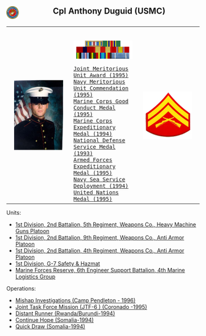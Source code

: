 
<table style="width:100%">
    <caption>
        <h2>
            <img align="left" src="/Images/Military/USMC.png" width="32px">Cpl Anthony Duguid (USMC)
        </h2>
    </caption>
    <tr valign="top">
        <td align="center" valign="middle" width="33%">
         <kbd>
                <img src="/Images/Military/aduguid.jpg" align="middle" width="128px" title="USMC" />
         </kbd>
        </td>
        <td align="left" width="33%">
            <kbd>
                <br>
                <br>
                <img src="/Images/Military/Ribbons.png" align="top" width="256px" title="Ribbons" />
                <br>
                <br>
                <a href="https://en.wikipedia.org/wiki/Joint_Meritorious_Unit_Award">Joint Meritorious Unit Award (1995)</a>
                <br>
                <a href="https://en.wikipedia.org/wiki/Meritorious_Unit_Commendation">Navy Meritorious Unit Commendation (1995)</a>
                <br>
                <a href="https://en.wikipedia.org/wiki/Good_Conduct_Medal_(United_States)">Marine Corps Good Conduct Medal (1995)</a>
                <br>
                <a href="https://en.wikipedia.org/wiki/Marine_Corps_Expeditionary_Medal">Marine Corps Expeditionary Medal (1994)</a>
                <br>
                <a href="https://en.wikipedia.org/wiki/National_Defense_Service_Medal">National Defense Service Medal (1993)</a>
                <br>
                <a href="https://en.wikipedia.org/wiki/Armed_Forces_Expeditionary_Medal">Armed Forces Expeditionary Medal (1995)</a>
                <br>
                <a href="https://en.wikipedia.org/wiki/Sea_Service_Ribbon">Navy Sea Service Deployment (1994)</a>
                <br>
                <a href="https://en.wikipedia.org/wiki/United_Nations_Medal">United Nations Medal (1995)</a>
                <br>
            </kbd>
        </td>
        <td align="center" valign="middle" width="33%">
                <img src="/Images/Military/Corporal.png" align="top" width="128px" title="Corporal" />
        </td>
        </tr>
        </table>


Units:
 -  <a href="https://en.wikipedia.org/wiki/2nd_Battalion,_5th_Marines">1st Division, 2nd Battalion, 5th Regiment, Weapons Co., Heavy Machine Guns Platoon</a>
 -  <a href="https://en.wikipedia.org/wiki/2nd_Battalion,_9th_Marines">1st Division, 2nd Battalion, 9th Regiment, Weapons Co., Anti Armor Platoon</a>
 -  <a href="https://en.wikipedia.org/wiki/2nd_Battalion,_4th_Marines">1st Division, 2nd Battalion, 4th Regiment, Weapons Co., Anti Armor Platoon</a>
 -  <a href="https://en.wikipedia.org/wiki/1st_Marine_Division_(United_States)">1st Division, G-7 Safety & Hazmat</a>
 -  <a href="https://en.wikipedia.org/wiki/6th_Engineer_Support_Battalion">Marine Forces Reserve, 6th Engineer Support Battalion, 4th Marine Logistics Group</a>

Operations: 
 -  <a href="http://articles.latimes.com/1996-03-06/local/me-43821_1_camp-pendleton">Mishap Investigations (Camp Pendleton - 1996)</a>
 -  <a href="https://en.wikipedia.org/wiki/Joint_Task_Force_North">Joint Task Force Mission (JTF-6 ) (Coronado -1995)</a>
  -  <a href="https://www.mca-marines.org/leatherneck/1994/08/africa-operation-distant-runner-rescues-americans">Distant Runner (Rwanda/Burundi-1994)</a>
 -  <a href="https://en.wikipedia.org/wiki/Unified_Task_Force">Continue Hope (Somalia-1994)</a>
 -  <a href="https://en.wikipedia.org/wiki/Unified_Task_Force">Quick Draw (Somalia-1994)</a>
